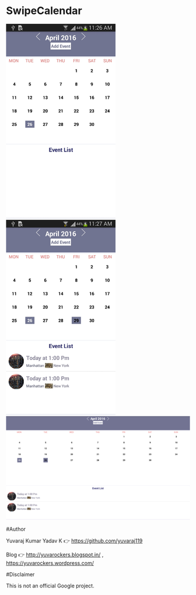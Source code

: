 # SwipeCalendar

<img src="https://github.com/yuvaraj119/SwipeCalendar/blob/master/screenshot.jpg" width="300">
<img src="https://github.com/yuvaraj119/SwipeCalendar/blob/master/screenshot1.jpg" width="300">

<img src="https://github.com/yuvaraj119/SwipeCalendar/blob/master/device-2016-04-26-111915.png" width="600">

#Author

Yuvaraj Kumar Yadav K :point_right: https://github.com/yuvaraj119

Blog :point_right: http://yuvarockers.blogspot.in/ , https://yuvarockers.wordpress.com/

#Disclaimer

This is not an official Google project.

